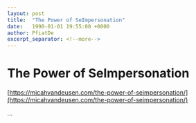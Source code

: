 ```yaml
---
layout: post
title:  "The Power of SeImpersonation"
date:   1990-01-01 19:55:00 +0000
author: PfiatDe
excerpt_separator: <!--more-->
---
```


# The Power of SeImpersonation

[https://micahvandeusen.com/the-power-of-seimpersonation/](https://micahvandeusen.com/the-power-of-seimpersonation/)

...
<!--more-->
